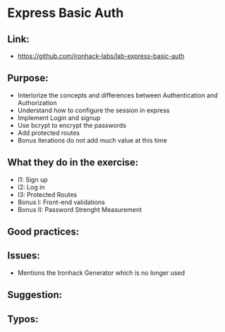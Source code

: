 # Express Basic Auth

## Link:
  - https://github.com/ironhack-labs/lab-express-basic-auth

## Purpose:
  - Interiorize the concepts and differences between Authentication and Authorization
  - Understand how to configure the session in express
  - Implement Login and signup
  - Use bcrypt to encrypt the passwords
  - Add protected routes
  - Bonus iterations do not add much value at this time

## What they do in the exercise:
  - I1: Sign up
  - I2: Log in
  - I3: Protected Routes
  - Bonus I: Front-end validations
  - Bonus II: Password Strenght Measurement

## Good practices:

## Issues:
  - Mentions the Ironhack Generator which is no longer used

## Suggestion:

## Typos:
